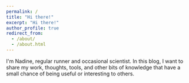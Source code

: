 ```yaml
---
permalink: /
title: "Hi there!"
excerpt: "Hi there!"
author_profile: true
redirect_from:
  - /about/
  - /about.html
---
```


I'm Nadine, regular runner and occasional scientist. 
In this blog, I want to share my work, thoughts, tools, and other bits of knowledge that have a small chance of being useful or interesting to others. 



